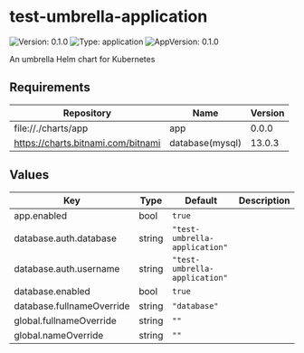 # test-umbrella-application

![Version: 0.1.0](https://img.shields.io/badge/Version-0.1.0-informational?style=flat-square) ![Type: application](https://img.shields.io/badge/Type-application-informational?style=flat-square) ![AppVersion: 0.1.0](https://img.shields.io/badge/AppVersion-0.1.0-informational?style=flat-square)

An umbrella Helm chart for Kubernetes

## Requirements

| Repository                         | Name            | Version |
| ---------------------------------- | --------------- | ------- |
| file://./charts/app                | app             | 0.0.0   |
| https://charts.bitnami.com/bitnami | database(mysql) | 13.0.3  |

## Values

| Key                       | Type   | Default                       | Description |
| ------------------------- | ------ | ----------------------------- | ----------- |
| app.enabled               | bool   | `true`                        |             |
| database.auth.database    | string | `"test-umbrella-application"` |             |
| database.auth.username    | string | `"test-umbrella-application"` |             |
| database.enabled          | bool   | `true`                        |             |
| database.fullnameOverride | string | `"database"`                  |             |
| global.fullnameOverride   | string | `""`                          |             |
| global.nameOverride       | string | `""`                          |             |
